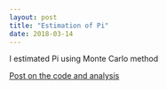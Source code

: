 ```yaml
---
layout: post
title: "Estimation of Pi"
date: 2018-03-14
---
```


I estimated Pi using Monte Carlo method

[Post on the code and analysis](https://shubhstiws.github.io/pi_mc.html)

